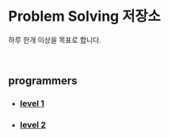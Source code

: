 # Problem Solving 저장소
하루 한개 이상을 목표로 합니다.

<br>

## programmers
- ### [level 1](level1/level1.md)
- ### [level 2](level2/level2.md)
